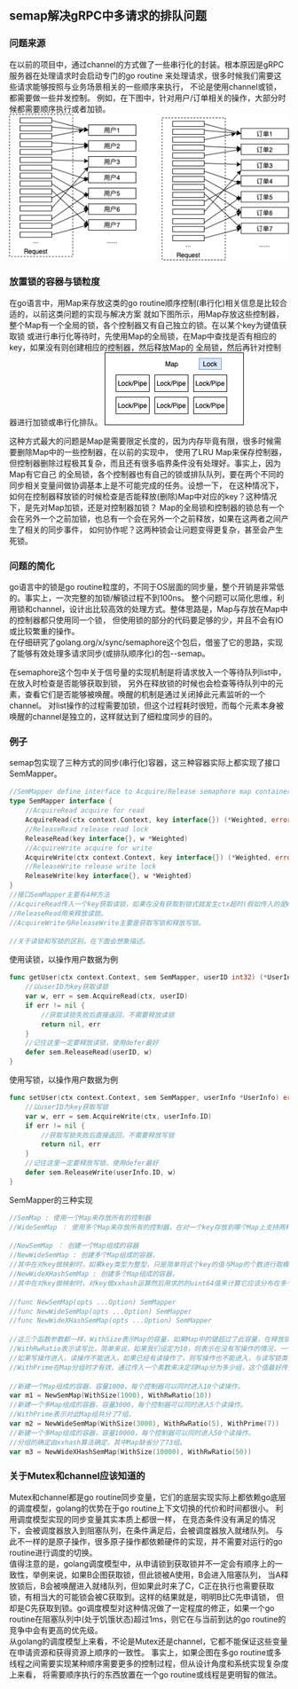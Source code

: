 ## semap解决gRPC中多请求的排队问题

### 问题来源

在以前的项目中，通过channel的方式做了一些串行化的封装。根本原因是gRPC服务器在处理请求时会启动专门的go routine
来处理请求，很多时候我们需要这些请求能够按照与业务场景相关的一些顺序来执行，
不论是使用channel或锁，都需要做一些并发控制。
例如，在下图中，针对用户/订单相关的操作，大部分时候都需要顺序执行或者加锁。
![mlock](./assets/mlock.png)

### 放置锁的容器与锁粒度

在go语言中，用Map来存放这类的go routine顺序控制(串行化)相关信息是比较合适的，以前这类问题的实现与解决方案
就如下图所示，用Map存放这些控制器，整个Map有一个全局的锁，各个控制器又有自己独立的锁。在以某个key为键值获取锁
或进行串行化等待时，先使用Map的全局锁，在Map中查找是否有相应的key，如果没有则创建相应的控制器，然后释放Map的
全局锁，然后再针对控制器进行加锁或串行化排队。
![map](./assets/map.png)

这种方式最大的问题是Map是需要限定长度的，因为内存毕竟有限，很多时候需要删除Map中的一些控制器，在以前的实现中，
使用了LRU Map来保存控制器，但控制器删除过程极其复杂，而且还有很多临界条件没有处理好。事实上，因为Map有它自己
的全局锁，各个控制器也有自己的锁或排队队列，要在两个不同的同步相关变量间做协调基本上是不可能完成的任务。设想一下，
在这种情况下，如何在控制器释放锁的时候检查是否能释放(删除)Map中对应的key？这种情况下，是先对Map加锁，还是对控制器加锁？
Map的全局锁和控制器的锁总有一个会在另外一个之前加锁，也总有一个会在另外一个之前释放，如果在这两者之间产生了相关的同步事件，
如何协作呢？这两种锁会让问题变得更复杂，甚至会产生死锁。

### 问题的简化

go语言中的锁是go routine粒度的，不同于OS层面的同步量，整个开销是非常低的。事实上，一次完整的加锁/解锁过程不到100ns。
整个问题可以简化思维，利用锁和channel，设计出比较高效的处理方式。整体思路是，Map与存放在Map中的控制器都只使用同一个锁，
但使用锁的部分的代码要足够的少，并且不会有IO或比较繁重的操作。   
在仔细研究了golang.org/x/sync/semaphore这个包后，借鉴了它的思路，实现了能够有效处理多请求同步(或排队顺序化)的包--semap。   

在semaphore这个包中关于信号量的实现机制是将请求放入一个等待队列list中，在放入时检查是否能够获取到锁，
另外在释放锁的时候也会检查等待队列中的元素，查看它们是否能够被唤醒。唤醒的机制是通过关闭掉此元素监听的一个channel。
对list操作的过程需要加锁，但这个过程耗时很短，而每个元素本身被唤醒的channel是独立的，这样就达到了细粒度同步的目的。
### 例子

semap包实现了三种方式的同步(串行化)容器，这三种容器实际上都实现了接口SemMapper。

```go
//SemMapper define interface to Acquire/Release semaphore map container
type SemMapper interface {
	//AcquireRead acquire for read
	AcquireRead(ctx context.Context, key interface{}) (*Weighted, error)
	//ReleaseRead release read lock
	ReleaseRead(key interface{}, w *Weighted)
	//AcquireWrite acquire for write
	AcquireWrite(ctx context.Context, key interface{}) (*Weighted, error)
	//ReleaseWrite release write lock
	ReleaseWrite(key interface{}, w *Weighted)
}
//接口SemMapper主要有4种方法
//AcquireRead传入一个key获取读锁，如果在没有获取到锁式就发生ctx超时(假如传入的是WithTime的context)或ctx被取消，则返回错误。
//ReleaseRead用来释放读锁。
//AcquireWrite与ReleaseWrite主要是获取写锁和释放写锁。

//关于读锁和写锁的区别，在下面会想象描述。
```

使用读锁，以操作用户数据为例

```go
func getUser(ctx context.Context, sem SemMapper, userID int32) (*UserInfo, error){
	//以userID为key获取读锁
	var w, err = sem.AcquireRead(ctx, userID)
	if err != nil {
		//获取读锁失败后直接返回，不需要释放读锁
		return nil, err
    }
    //记住这里一定要释放读锁，使用defer最好
    defer sem.ReleaseRead(userID, w)
}
```

使用写锁，以操作用户数据为例

```go
func setUser(ctx context.Context, sem SemMapper, userInfo *UserInfo) error {
	//以userID为key获取写锁
	var w, err = sem.AcquireWrite(ctx, userInfo.ID)
	if err != nil {
		//获取写锁失败后直接返回，不需要释放写锁
		return nil, err
    }
    //记住这里一定要释放写锁，使用defer最好
    defer sem.ReleaseWrite(userInfo.ID, w)
}
```

SemMapper的三种实现

```go
//SemMap : 使用一个Map来存放所有的控制器
//WideSemMap ： 使用多个Map来存放所有的控制器，在对一个key存放到哪个Map上支持两种模式

//NewSemMap ： 创建一个Map组成的容器
//NewWideSemMap : 创建多个Map组成的容器，
//其中在对key做映射时，如果key类型为整型，只是简单将这个key的值与Map的个数进行取模运算来做映射。
//NewWideXHashSemMap : 创建多个Map组成的容器，
//其中在对key做映射时，对key做xxhash运算然后用求的的uint64值来计算它应该分布在多个Map中的哪个区间。

//func NewSemMap(opts ...Option) SemMapper
//func NewWideSemMap(opts ...Option) SemMapper
//func NewWideXHashSemMap(opts ...Option) SemMapper

//这三个函数参数都一样，WithSize表示Map的容量，如果Map中的键超过了此容量，在释放锁的时候，会尝试着去删除此键。
//WithRwRatio表示读写比，简单来说，如果我们设定为10，则表示在没有写操作的情况，一个控制器可以同时进入10个读操作。
//如果写操作进入，读操作不能进入，如果已经有读操作了，则写操作也不能进入，与读写锁类似。
//WithPrime在Map分组时才有效，通过传入一个素数来决定将Map分为多少组，这个值最好传入素数。

//新建一个Map组成的容器，容量1000，每个控制器可以同时进入10个读操作。
var m1 = NewSemMap(WithSize(1000), WithRwRatio(10))
//新建一个多Map组成的容器，容量3000，每个控制器可以同时进入5个读操作。
//WithPrime表示对此Map组共分了7组。
var m2 = NewWideSemMap(WithSize(3000), WithRwRatio(5), WithPrime(7))
//新建一个多Map组成的容器，容量10000，每个控制器可以同时进入50个读操作。
//分组的确定由xxhash算法确定，其中Map缺省分了73组。
var m3 = NewWideXHashSemMap(WithSize(10000), WithRwRatio(50))
```

### **关于Mutex和channel应该知道的**

Mutex和channel都是go routine同步变量，它们的底层实现实际上都依赖go底层的调度模型，golang的优势在于go routine上下文切换的代价和时间都很小。
利用调度模型实现的同步变量其实本质上都很一样， 在竞态条件没有满足的情况下，会被调度器放入到阻塞队列，在条件满足后，会被调度器放入就绪队列。
与此不一样的是原子操作，很多原子操作都依赖硬件的实现，并不需要对运行的go routine进行调度的切换。    
值得注意的是，golang调度模型中，从申请锁到获取锁并不一定会有顺序上的一致性，举例来说，如果B企图获取锁，但此锁被A使用，B会进入阻塞队列，
当A释放锁后，B会被唤醒进入就绪队列，但如果此时来了C，C正在执行也需要获取锁，有相当大的可能锁会被C获取到。这样的结果就是，明明B比C先申请锁，
但却是C先获取到锁。go调度模型对这种情况做了一定程度的修正，如果一个go routine在阻塞队列中(处于饥饿状态)超过1ms，则它在与当前到达的go routine的
竞争中会有更高的优先级。    
从golang的调度模型上来看，不论是Mutex还是channel，它都不能保证这些变量在申请资源和获得资源上顺序的一致性。
事实上，如果企图在多go routine或多线程之间需要实现某种顺序需要更多的控制过程，但从设计角度和系统实现复杂度上来看，
将需要顺序执行的东西放置在一个go routine或线程是更明智的做法。     



